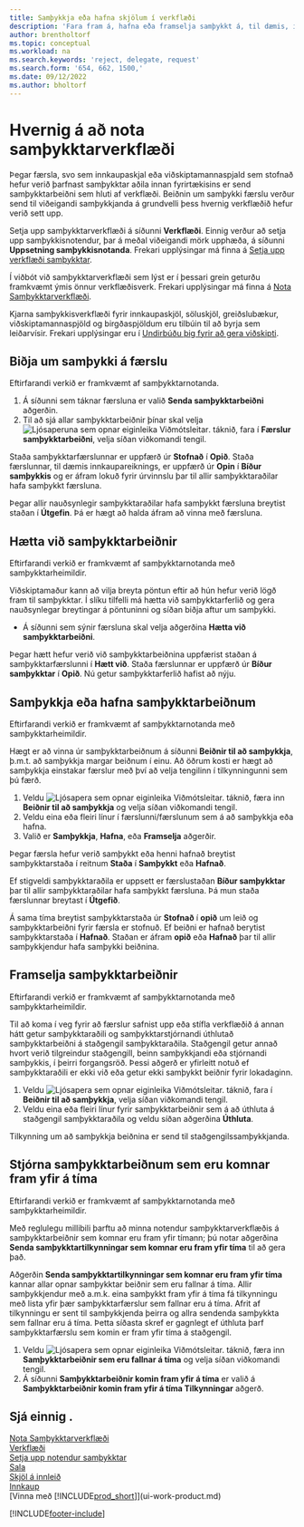 ```yaml
---
title: Samþykkja eða hafna skjölum í verkflæði
description: 'Fara fram á, hafna eða framselja samþykkt á, til dæmis, innkaupa- eða söluskjali, sem hluta af verkflæði.'
author: brentholtorf
ms.topic: conceptual
ms.workload: na
ms.search.keywords: 'reject, delegate, request'
ms.search.form: '654, 662, 1500,'
ms.date: 09/12/2022
ms.author: bholtorf
---
```

# <a name="how-to-use-approval-workflows"></a>Hvernig á að nota samþykktarverkflæði

Þegar færsla, svo sem innkaupaskjal eða viðskiptamannaspjald sem stofnað hefur verið þarfnast samþykktar aðila innan fyrirtækisins er send samþykktarbeiðni sem hluti af verkflæði. Beiðnin um samþykki færslu verður send til viðeigandi samþykkjanda á grundvelli þess hvernig verkflæðið hefur verið sett upp.

Setja upp samþykktarverkflæði á síðunni **Verkflæði**. Einnig verður að setja upp samþykkisnotendur, þar á meðal viðeigandi mörk upphæða, á síðunni **Uppsetning samþykkisnotanda**. Frekari upplýsingar má finna á [Setja upp verkflæði samþykktar](across-set-up-workflows.md).  

Í viðbót við samþykktarverkflæði sem lýst er í þessari grein geturðu framkvæmt ýmis önnur verkflæðisverk. Frekari upplýsingar má finna á [Nota Samþykktarverkflæði](across-use-workflows.md).

Kjarna samþykkisverkflæði fyrir innkaupaskjöl, söluskjöl, greiðslubækur, viðskiptamannaspjöld og birgðaspjöldum eru tilbúin til að byrja sem leiðarvísir. Frekari upplýsingar eru í [Undirbúðu þig fyrir að gera viðskipti](ui-get-ready-business.md).

## <a name="request-a-record-approval"></a>Biðja um samþykki á færslu

Eftirfarandi verkið er framkvæmt af samþykktarnotanda.

1. Á síðunni sem táknar færsluna er valið **Senda samþykktarbeiðni** aðgerðin.
2. Til að sjá allar samþykktarbeiðnir þínar skal velja ![Ljósaperuna sem opnar eiginleika Viðmótsleitar](media/ui-search/search_small.png "Segðu mér hvað þú vilt gera"). táknið, fara í **Færslur samþykktarbeiðni**, velja síðan viðkomandi tengil.  

Staða samþykktarfærslunnar er uppfærð úr **Stofnað** í **Opið**. Staða færslunnar, til dæmis innkaupareiknings, er uppfærð úr **Opin** í **Bíður samþykkis** og er áfram lokuð fyrir úrvinnslu þar til allir samþykktaraðilar hafa samþykkt færsluna.

Þegar allir nauðsynlegir samþykktaraðilar hafa samþykkt færsluna breytist staðan í **Útgefin**. Þá er hægt að halda áfram að vinna með færsluna.

## <a name="cancel-approval-requests"></a>Hætta við samþykktarbeiðnir

Eftirfarandi verkið er framkvæmt af samþykktarnotanda með samþykktarheimildir.

Viðskiptamaður kann að vilja breyta pöntun eftir að hún hefur verið lögð fram til samþykktar. Í slíku tilfelli má hætta við samþykktarferlið og gera nauðsynlegar breytingar á pöntuninni og síðan biðja aftur um samþykki.

- Á síðunni sem sýnir færsluna skal velja aðgerðina **Hætta við samþykktarbeiðni**.

Þegar hætt hefur verið við samþykktarbeiðnina uppfærist staðan á samþykktarfærslunni í **Hætt við**. Staða færslunnar er uppfærð úr **Bíður samþykktar** í **Opið**. Nú getur samþykktarferlið hafist að nýju.

## <a name="approve-or-reject-approval-requests"></a>Samþykkja eða hafna samþykktarbeiðnum

Eftirfarandi verkið er framkvæmt af samþykktarnotanda með samþykktarheimildir.

Hægt er að vinna úr samþykktarbeiðnum á síðunni **Beiðnir til að samþykkja**, þ.m.t. að samþykkja margar beiðnum í einu. Að öðrum kosti er hægt að samþykkja einstakar færslur með því að velja tengilinn í tilkynningunni sem þú færð.

1. Veldu ![Ljósapera sem opnar eiginleika Viðmótsleitar.](media/ui-search/search_small.png "Segðu mér hvað þú vilt gera") táknið, færa inn **Beiðnir til að samþykkja** og velja síðan viðkomandi tengil.
2. Veldu eina eða fleiri línur í færslunni/færslunum sem á að samþykkja eða hafna.
3. Valið er **Samþykkja**, **Hafna**, eða **Framselja** aðgerðir.

Þegar færsla hefur verið samþykkt eða henni hafnað breytist samþykktarstaða í reitnum **Staða** í **Samþykkt** eða **Hafnað**.

Ef stigveldi samþykktaraðila er uppsett er færslustaðan **Bíður samþykktar** þar til allir samþykktaraðilar hafa samþykkt færsluna. Þá mun staða færslunnar breytast í **Útgefið**.

Á sama tíma breytist samþykktarstaða úr **Stofnað** í **opið** um leið og samþykktarbeiðni fyrir færsla er stofnuð. Ef beiðni er hafnað berytist samþykktarstaða í **Hafnað**. Staðan er áfram **opið** eða **Hafnað** þar til allir samþykkjendur hafa samþykki beiðnina.

## <a name="delegate-approval-requests"></a>Framselja samþykktarbeiðnir

Eftirfarandi verkið er framkvæmt af samþykktarnotanda með samþykktarheimildir.

Til að koma í veg fyrir að færslur safnist upp eða stífla verkflæðið á annan hátt getur samþykktaraðili og samþykktarstjórnandi úthlutað samþykktarbeiðni á staðgengil samþykktaraðila. Staðgengil getur annað hvort verið tilgreindur staðgengill, beinn samþykkjandi eða stjórnandi samþykkis, í þeirri forgangsröð. Þessi aðgerð er yfirleitt notuð ef samþykktaraðili er ekki við eða getur ekki samþykkt beiðnir fyrir lokadaginn.

1. Veldu ![Ljósapera sem opnar eiginleika Viðmótsleitar.](media/ui-search/search_small.png "Segðu mér hvað þú vilt gera") táknið, fara í **Beiðnir til að samþykkja**, velja síðan viðkomandi tengil.
2. Veldu eina eða fleiri línur fyrir samþykktarbeiðnir sem á að úthluta á staðgengil samþykktaraðila og veldu síðan aðgerðina **Úthluta**.

Tilkynning um að samþykkja beiðnina er send til staðgengilssamþykkjanda.

## <a name="manage-overdue-approval-requests"></a>Stjórna samþykktarbeiðnum sem eru komnar fram yfir á tíma

Eftirfarandi verkið er framkvæmt af samþykktarnotanda með samþykktarheimildir.

Með reglulegu millibili þarftu að minna notendur samþykktarverkflæðis á samþykktarbeiðnir sem komnar eru fram yfir tímann; þú notar aðgerðina **Senda samþykktartilkynningar sem komnar eru fram yfir tíma** til að gera það.

Aðgerðin **Senda samþykktartilkynningar sem komnar eru fram yfir tíma** kannar allar opnar samþykktar beiðnir sem eru fallnar á tíma. Allir samþykkjendur með a.m.k. eina samþykkt fram yfir á tíma fá tilkynningu með lista yfir þær samþykktarfærslur sem fallnar eru á tíma. Afrit af tilkynningu er sent til samþykkjenda þeirra og allra sendenda samþykkta sem fallnar eru á tíma. Þetta síðasta skref er gagnlegt ef úthluta þarf samþykktarfærslu sem komin er fram yfir tíma á staðgengil.

1. Veldu ![Ljósapera sem opnar eiginleika Viðmótsleitar.](media/ui-search/search_small.png "Segðu mér hvað þú vilt gera") táknið, færa inn **Samþykktarbeiðnir sem eru fallnar á tíma** og velja síðan viðkomandi tengil.
2. Á síðunni **Samþykktarbeiðnir komin fram yfir á tíma** er valið á **Samþykktarbeiðnir komin fram yfir á tíma Tilkynningar** aðgerð.

## <a name="see-also"></a>Sjá einnig .

[Nota Samþykktarverkflæði](across-use-workflows.md)  
[Verkflæði](across-workflow.md)  
[Setja upp notendur samþykktar](across-how-to-set-up-approval-users.md)  
[Sala](sales-manage-sales.md)  
[Skjöl á innleið](across-income-documents.md)  
[Innkaup](purchasing-manage-purchasing.md)  
[Vinna með [!INCLUDE[prod_short](includes/prod_short.md)]](ui-work-product.md)  

[!INCLUDE[footer-include](includes/footer-banner.md)]
